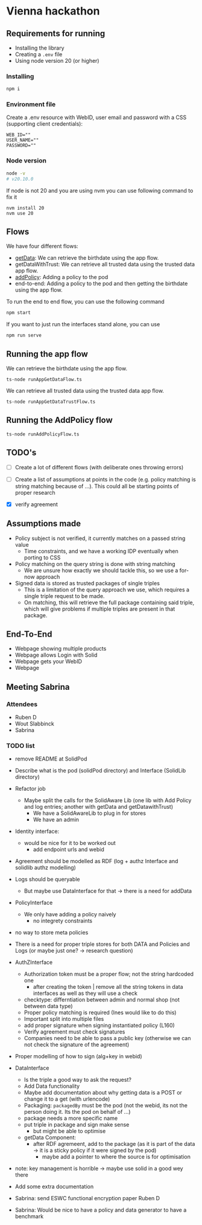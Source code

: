 # Vienna hackathon

## Requirements for running

* Installing the library
* Creating a `.env` file
* Using node version 20 (or higher)

### Installing
```sh
npm i

```
### Environment file

Create a .env resource with WebID, user email and password with a CSS (supporting client credentials):

```env
WEB_ID=""
USER_NAME=""
PASSWORD=""
```
### Node version

```sh
node -v
# v20.10.0
```
If node is not 20 and you are using nvm you can use following command to fix it
```
nvm install 20
nvm use 20
```

## Flows 

We have four different flows: 
* [getData](https://raw.githubusercontent.com/SolidLabResearch/Vienna-prototype/main/img/shop-get-data-version-not-signing-data.svg): We can retrieve the birthdate using the app flow.
* getDataWithTrust: We can retrieve all trusted data using the trusted data app flow.
* [addPolicy](https://raw.githubusercontent.com/SolidLabResearch/Vienna-prototype/main/img/owner-set-up-policy.svg): Adding a policy to the pod
* end-to-end: Adding a policy to the pod and then getting the birthdate using the app flow.

To run the end to end flow, you can use the following command 

```sh
npm start
```

If you want to just run the interfaces stand alone, you can use

```
npm run serve
```
## Running the app flow


We can retrieve the birthdate using the app flow.
```
ts-node runAppGetDataFlow.ts
```

We can retrieve all trusted data using the trusted data app flow.
```
ts-node runAppGetDataTrustFlow.ts
```

## Running the AddPolicy flow
```
ts-node runAddPolicyFlow.ts
```

## TODO's

- [ ] Create a lot of different flows (with deliberate ones throwing errors)
- [ ] Create a list of assumptions at points in the code (e.g. policy matching is string matching because of ...).
This could all be starting points of proper research
- [X] verify agreement


## Assumptions made

* Policy subject is not verified, it currently matches on a passed string value
  * Time constraints, and we have a working IDP eventually when porting to CSS
* Policy matching on the query string is done with string matching
  * We are unsure how exactly we should tackle this, so we use a for-now approach
* Signed data is stored as trusted packages of single triples
  * This is a limitation of the query approach we use, which requires a single triple request to be made.
  * On matching, this will retrieve the full package containing said triple, which will give problems if multiple triples are present in that package.

## End-To-End

* Webpage showing multiple products
* Webpage allows Login with Solid
* Webpage gets your WebID
* Webpage 
## Meeting Sabrina

### Attendees

* Ruben D
* Wout Slabbinck
* Sabrina

### TODO list

* remove README at SolidPod
* Describe what is the pod (solidPod directory) and Interface (SolidLib directory)
* Refactor job
  * Maybe split the calls for the SolidAware Lib (one lib with Add Policy and log entries; another with getData and getDatawithTrust)
    * We have a SolidAwareLib to plug in for stores
    * We have an admin
* Identity interface:
  * would be nice for it to be worked out
    * add endpoint urls and webid
* Agreement should be modelled as RDF (log + authz Interface and solidlib authz modelling)
* Logs should be queryable
  * But maybe use DataInterface for that -> there is a need for addData
* PolicyInterface
  * We only have adding a policy naively
    * no integrety constraints
* no way to store meta policies
* There is a need for proper triple stores for both DATA and Policies and Logs (or maybe just one? -> research question)
* AuthZInterface
  * Authorization token must be a proper flow; not the string hardcoded one
    * after creating the token | remove all the string tokens in data interfaces as well as they will use a check
  * checktype: differntiation between admin and normal shop (not between data type)
  * Proper policy matching is required (Ines would like to do this)
  * Important split into multiple files
  * add proper signature when signing instantiated policy (L160)
  * Verify agreement must check signatures
  * Companies need to be able to pass a public key (otherwise we can not check the signature of the agreement)
* Proper modelling of how to sign (alg+key in webid)
* DataInterface
  * Is the triple a good way to ask the request?
  * Add Data functionality
  * Maybe add documentation about why getting data is a POST or change it to a get (with urlencode)
  * Packaging: `packagedBy` must be the pod (not the webid, its not the person doing it. Its the pod on behalf of ...)
  * package needs a more specific name
  * put triple in package and sign make sense
    * but might be able to optimise
  * getData Component:
    * after RDF agremeent, add to the package (as it is part of the data -> it is a sticky policy if it were signed by the pod)
      * maybe add a pointer to where the source is for optimisation
* note: key management is horrible -> maybe use solid in a good wey there
* Add some extra documentation

* Sabrina: send ESWC functional encryption paper Ruben D
* Sabrina: Would be nice to have a policy and data generator to have a benchmark